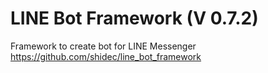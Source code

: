 # LINE Bot Framework (V 0.7.2)
Framework to create bot for LINE Messenger
https://github.com/shidec/line_bot_framework
